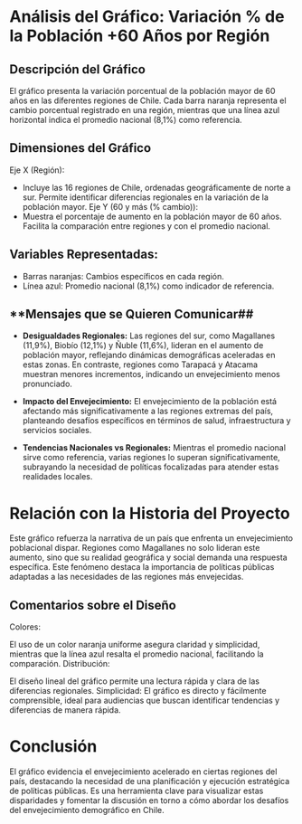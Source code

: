 # **Análisis del Gráfico: Variación % de la Población +60 Años por Región**
## Descripción del Gráfico
El gráfico presenta la variación porcentual de la población mayor de 60 años en las diferentes regiones de Chile. Cada barra naranja representa el cambio porcentual registrado en una región, mientras que una línea azul horizontal indica el promedio nacional (8,1%) como referencia.

## Dimensiones del Gráfico
Eje X (Región):

 - Incluye las 16 regiones de Chile, ordenadas geográficamente de norte a sur.
Permite identificar diferencias regionales en la variación de la población mayor.
Eje Y (60 y más (% cambio)):
- Muestra el porcentaje de aumento en la población mayor de 60 años.
Facilita la comparación entre regiones y con el promedio nacional.

## Variables Representadas:
- Barras naranjas: Cambios específicos en cada región.
- Línea azul: Promedio nacional (8,1%) como indicador de referencia.

## **Mensajes que se Quieren Comunicar##
 - **Desigualdades Regionales:**
Las regiones del sur, como Magallanes (11,9%), Biobío (12,1%) y Ñuble (11,6%), lideran en el aumento de población mayor, reflejando dinámicas demográficas aceleradas en estas zonas.
En contraste, regiones como Tarapacá y Atacama muestran menores incrementos, indicando un envejecimiento menos pronunciado.
- **Impacto del Envejecimiento:**
El envejecimiento de la población está afectando más significativamente a las regiones extremas del país, planteando desafíos específicos en términos de salud, infraestructura y servicios sociales.

- **Tendencias Nacionales vs Regionales:**
Mientras el promedio nacional sirve como referencia, varias regiones lo superan significativamente, subrayando la necesidad de políticas focalizadas para atender estas realidades locales.

# Relación con la Historia del Proyecto
Este gráfico refuerza la narrativa de un país que enfrenta un envejecimiento poblacional dispar. Regiones como Magallanes no solo lideran este aumento, sino que su realidad geográfica y social demanda una respuesta específica. Este fenómeno destaca la importancia de políticas públicas adaptadas a las necesidades de las regiones más envejecidas.

## **Comentarios sobre el Diseño**
Colores:

El uso de un color naranja uniforme asegura claridad y simplicidad, mientras que la línea azul resalta el promedio nacional, facilitando la comparación.
Distribución:

El diseño lineal del gráfico permite una lectura rápida y clara de las diferencias regionales.
Simplicidad: El gráfico es directo y fácilmente comprensible, ideal para audiencias que buscan identificar tendencias y diferencias de manera rápida.
# **Conclusión**
El gráfico evidencia el envejecimiento acelerado en ciertas regiones del país, destacando la necesidad de una planificación y ejecución estratégica de políticas públicas. Es una herramienta clave para visualizar estas disparidades y fomentar la discusión en torno a cómo abordar los desafíos del envejecimiento demográfico en Chile.
